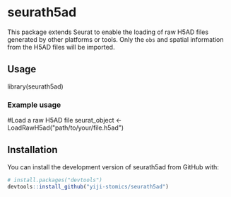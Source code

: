 # seurath5ad

This package extends Seurat to enable the loading of raw H5AD files generated by other platforms or tools. Only the `obs` and spatial information from the H5AD files will be imported.

## Usage

library(seurath5ad)

### Example usage
#Load a raw H5AD file
seurat_object <- LoadRawH5ad("path/to/your/file.h5ad")

## Installation

You can install the development version of seurath5ad from GitHub with:

```r
# install.packages("devtools")
devtools::install_github("yiji-stomics/seurath5ad")



